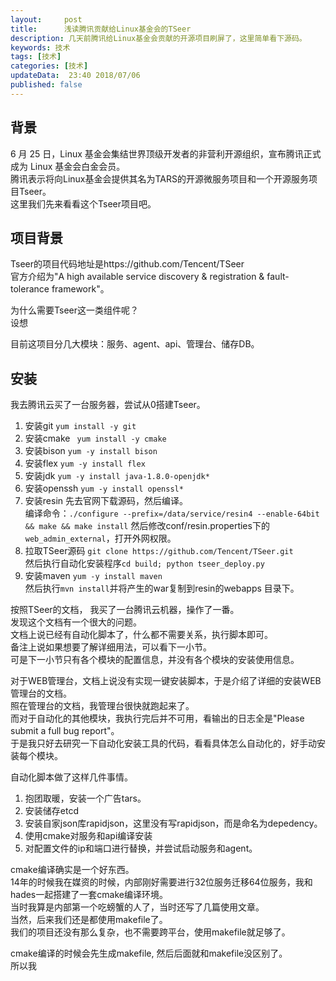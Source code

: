 ```yaml
---   
layout:     post  
title:      浅读腾讯贡献给Linux基金会的TSeer
description: 几天前腾讯给Linux基金会贡献的开源项目刷屏了，这里简单看下源码。    
keywords: 技术 
tags: [技术]  
categories: [技术]  
updateData:  23:40 2018/07/06   
published: false   
---  
```



## 背景

6 月 25 日，Linux 基金会集结世界顶级开发者的非营利开源组织，宣布腾讯正式成为 Linux 基金会白金会员。  
腾讯表示将向Linux基金会提供其名为TARS的开源微服务项目和一个开源服务项目Tseer。  
这里我们先来看看这个Tseer项目吧。  


## 项目背景  

Tseer的项目代码地址是https://github.com/Tencent/TSeer  
官方介绍为"A high available service discovery & registration & fault-tolerance framework"。  


为什么需要Tseer这一类组件呢？  
设想


目前这项目分几大模块：服务、agent、api、管理台、储存DB。  


## 安装

我去腾讯云买了一台服务器，尝试从0搭建Tseer。  




1. 安装git `yum install -y git`  
2. 安装cmake ` yum install -y cmake`  
3. 安装bison `yum -y install bison`  
4. 安装flex `yum -y install flex`  
5. 安装jdk `yum -y install java-1.8.0-openjdk*` 
6. 安装openssh `yum -y install openssl*`  
7. 安装resin 先去官网下载源码，然后编译。  
   编译命令：`./configure --prefix=/data/service/resin4 --enable-64bit && make && make install`
   然后修改conf/resin.properties下的`web_admin_external`，打开外网权限。
8. 拉取TSeer源码 `git clone https://github.com/Tencent/TSeer.git`   
   然后执行自动化安装程序`cd build; python tseer_deploy.py`  
9. 安装maven `yum -y install maven`  
   然后执行`mvn install`并将产生的war复制到resin的webapps 目录下。  
   
按照TSeer的文档， 我买了一台腾讯云机器，操作了一番。  
发现这个文档有一个很大的问题。  
文档上说已经有自动化脚本了，什么都不需要关系，执行脚本即可。  
备注上说如果想要了解详细用法，可以看下一小节。  
可是下一小节只有各个模块的配置信息，并没有各个模块的安装使用信息。  


对于WEB管理台，文档上说没有实现一键安装脚本，于是介绍了详细的安装WEB管理台的文档。  
照在管理台的文档，我管理台很快就跑起来了。  
而对于自动化的其他模块，我执行完后并不可用，看输出的日志全是"Please submit a full bug report"。  
于是我只好去研究一下自动化安装工具的代码，看看具体怎么自动化的，好手动安装每个模块。  


自动化脚本做了这样几件事情。  

1. 抱团取暖，安装一个广告tars。  
2. 安装储存etcd  
3. 安装自家json库rapidjson，这里没有写rapidjson，而是命名为depedency。  
4. 使用cmake对服务和api编译安装  
5. 对配置文件的ip和端口进行替换，并尝试启动服务和agent。  


cmake编译确实是一个好东西。  
14年的时候我在媒资的时候，内部刚好需要进行32位服务迁移64位服务，我和hades一起搭建了一套cmake编译环境。  
当时我算是内部第一个吃螃蟹的人了，当时还写了几篇使用文章。  
当然，后来我们还是都使用makefile了。  
我们的项目还没有那么复杂，也不需要跨平台，使用makefile就足够了。  


cmake编译的时候会先生成makefile, 然后后面就和makefile没区别了。  
所以我















  







   
	




